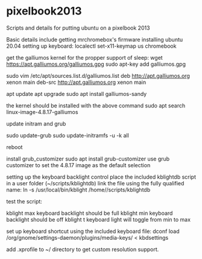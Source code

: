 # pixelbook2013
Scripts and details for putting ubuntu on a pixelbook 2013

Basic details include getting mrchromebox's firmware
installing ubuntu 20.04
setting up keyboard:
localectl set-x11-keymap us chromebook

get the galliumos kernel for the propper support of sleep:
wget https://apt.galliumos.org/galliumos.gpg
sudo apt-key add galliumos.gpg

sudo vim /etc/apt/sources.list.d/galliumos.list
deb     http://apt.galliumos.org xenon main
deb-src http://apt.galliumos.org xenon main

apt update
apt upgrade
sudo apt install galliumos-sandy

the kernel should be installed with the above command
sudo apt search linux-image-4.8.17-galliumos

update initram and grub

sudo update-grub
sudo update-initramfs -u -k all

reboot

install grub_customizer
sudo apt install grub-customizer
use grub customizer to set the 4.8.17 image as the default selection

setting up the keyboard backlight control
place the included kblightdb script in a user folder (~/scripts/kblightdb)
link the file using the fully qualified name:
ln -s /usr/local/bin/kblight /home/<username>/scripts/kblightdb


test the script:

kblight max
keyboard backlight should be full
kblight min 
keyboard backlight should be off
kblight t 
keyboard light will toggle from min to max

set up keyboard shortcut using the included keyboard file:
dconf load /org/gnome/settings-daemon/plugins/media-keys/ < kbdsettings

add .xprofile to ~/ directory to get custom resolution support.
